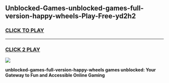 
## Unblocked-Games-unblocked-games-full-version-happy-wheels-Play-Free-yd2h2
<h3>
<a href="https://premium76.site?title=unblocked-games-full-version-happy-wheels&ref=22A">CLICK TO PLAY</a></h3>
<hr>

<h3>
<a href="https://premium76.site?title=unblocked-games-full-version-happy-wheels&ref=22A">CLICK 2 PLAY</a>
  
</h3>

<a href="https://premium76.site?title=unblocked-games-full-version-happy-wheels&ref=22A"><img src="https://clearcache.store/games.png"></a>


**unblocked-games-full-version-happy-wheels games unblocked: Your Gateway to Fun and Accessible Online Gaming**
